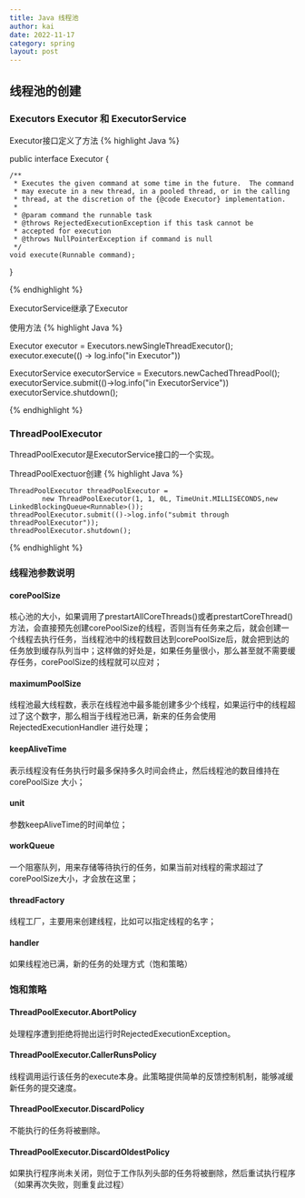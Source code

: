 ```yaml
---
title: Java 线程池
author: kai
date: 2022-11-17
category: spring
layout: post
---
```


## 线程池的创建

### Executors Executor 和 ExecutorService

Executor接口定义了方法
{% highlight Java %}

public interface Executor {

    /**
     * Executes the given command at some time in the future.  The command
     * may execute in a new thread, in a pooled thread, or in the calling
     * thread, at the discretion of the {@code Executor} implementation.
     *
     * @param command the runnable task
     * @throws RejectedExecutionException if this task cannot be
     * accepted for execution
     * @throws NullPointerException if command is null
     */
    void execute(Runnable command);
}

{% endhighlight %}

ExecutorService继承了Executor

使用方法
{% highlight Java %}

Executor executor = Executors.newSingleThreadExecutor();
executor.execute(() -> log.info("in Executor"))

ExecutorService executorService = Executors.newCachedThreadPool();
executorService.submit(()->log.info("in ExecutorService"))
executorService.shutdown();

{% endhighlight %}

### ThreadPoolExecutor

ThreadPoolExecutor是ExecutorService接口的一个实现。

ThreadPoolExectuor创建
{% highlight Java %}

    ThreadPoolExecutor threadPoolExecutor =
            new ThreadPoolExecutor(1, 1, 0L, TimeUnit.MILLISECONDS,new LinkedBlockingQueue<Runnable>());
    threadPoolExecutor.submit(()->log.info("submit through threadPoolExecutor"));
    threadPoolExecutor.shutdown();

{% endhighlight %}

### 线程池参数说明

#### corePoolSize

核心池的大小，如果调用了prestartAllCoreThreads()或者prestartCoreThread()方法，会直接预先创建corePoolSize的线程，否则当有任务来之后，就会创建一个线程去执行任务，当线程池中的线程数目达到corePoolSize后，就会把到达的任务放到缓存队列当中；这样做的好处是，如果任务量很小，那么甚至就不需要缓存任务，corePoolSize的线程就可以应对；

#### maximumPoolSize

线程池最大线程数，表示在线程池中最多能创建多少个线程，如果运行中的线程超过了这个数字，那么相当于线程池已满，新来的任务会使用RejectedExecutionHandler 进行处理；

#### keepAliveTime

表示线程没有任务执行时最多保持多久时间会终止，然后线程池的数目维持在corePoolSize 大小；

#### unit

参数keepAliveTime的时间单位；

#### workQueue

一个阻塞队列，用来存储等待执行的任务，如果当前对线程的需求超过了corePoolSize大小，才会放在这里；

#### threadFactory

线程工厂，主要用来创建线程，比如可以指定线程的名字；

#### handler

如果线程池已满，新的任务的处理方式（饱和策略）

### 饱和策略

#### ThreadPoolExecutor.AbortPolicy

处理程序遭到拒绝将抛出运行时RejectedExecutionException。

#### ThreadPoolExecutor.CallerRunsPolicy

线程调用运行该任务的execute本身。此策略提供简单的反馈控制机制，能够减缓新任务的提交速度。

#### ThreadPoolExecutor.DiscardPolicy

不能执行的任务将被删除。

#### ThreadPoolExecutor.DiscardOldestPolicy

如果执行程序尚未关闭，则位于工作队列头部的任务将被删除，然后重试执行程序（如果再次失败，则重复此过程）
